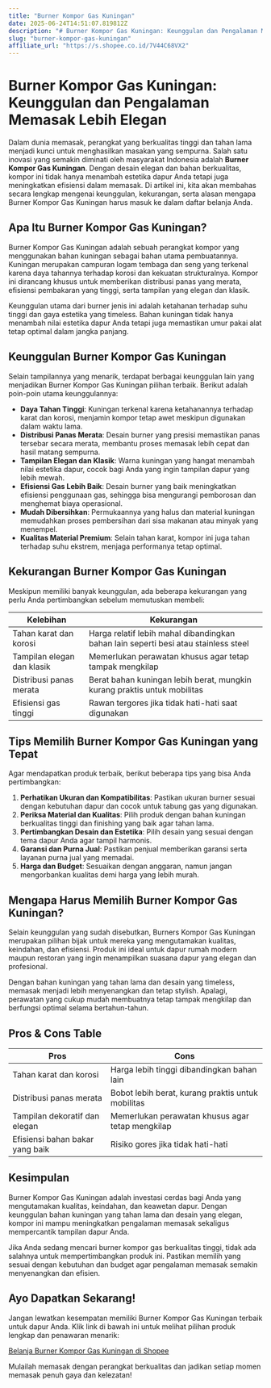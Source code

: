 ```yaml
---
title: "Burner Kompor Gas Kuningan"
date: 2025-06-24T14:51:07.819812Z
description: "# Burner Kompor Gas Kuningan: Keunggulan dan Pengalaman Memasak Lebih Elegan..."
slug: "burner-kompor-gas-kuningan"
affiliate_url: "https://s.shopee.co.id/7V44C68VX2"
---
```

# Burner Kompor Gas Kuningan: Keunggulan dan Pengalaman Memasak Lebih Elegan

Dalam dunia memasak, perangkat yang berkualitas tinggi dan tahan lama menjadi kunci untuk menghasilkan masakan yang sempurna. Salah satu inovasi yang semakin diminati oleh masyarakat Indonesia adalah **Burner Kompor Gas Kuningan**. Dengan desain elegan dan bahan berkualitas, kompor ini tidak hanya menambah estetika dapur Anda tetapi juga meningkatkan efisiensi dalam memasak. Di artikel ini, kita akan membahas secara lengkap mengenai keunggulan, kekurangan, serta alasan mengapa Burner Kompor Gas Kuningan harus masuk ke dalam daftar belanja Anda.

## Apa Itu Burner Kompor Gas Kuningan?

Burner Kompor Gas Kuningan adalah sebuah perangkat kompor yang menggunakan bahan kuningan sebagai bahan utama pembuatannya. Kuningan merupakan campuran logam tembaga dan seng yang terkenal karena daya tahannya terhadap korosi dan kekuatan strukturalnya. Kompor ini dirancang khusus untuk memberikan distribusi panas yang merata, efisiensi pembakaran yang tinggi, serta tampilan yang elegan dan klasik.

Keunggulan utama dari burner jenis ini adalah ketahanan terhadap suhu tinggi dan gaya estetika yang timeless. Bahan kuningan tidak hanya menambah nilai estetika dapur Anda tetapi juga memastikan umur pakai alat tetap optimal dalam jangka panjang.

## Keunggulan Burner Kompor Gas Kuningan

Selain tampilannya yang menarik, terdapat berbagai keunggulan lain yang menjadikan Burner Kompor Gas Kuningan pilihan terbaik. Berikut adalah poin-poin utama keunggulannya:

- **Daya Tahan Tinggi**: Kuningan terkenal karena ketahanannya terhadap karat dan korosi, menjamin kompor tetap awet meskipun digunakan dalam waktu lama.
- **Distribusi Panas Merata**: Desain burner yang presisi memastikan panas tersebar secara merata, membantu proses memasak lebih cepat dan hasil matang sempurna.
- **Tampilan Elegan dan Klasik**: Warna kuningan yang hangat menambah nilai estetika dapur, cocok bagi Anda yang ingin tampilan dapur yang lebih mewah.
- **Efisiensi Gas Lebih Baik**: Desain burner yang baik meningkatkan efisiensi penggunaan gas, sehingga bisa mengurangi pemborosan dan menghemat biaya operasional.
- **Mudah Dibersihkan**: Permukaannya yang halus dan material kuningan memudahkan proses pembersihan dari sisa makanan atau minyak yang menempel.
- **Kualitas Material Premium**: Selain tahan karat, kompor ini juga tahan terhadap suhu ekstrem, menjaga performanya tetap optimal.

## Kekurangan Burner Kompor Gas Kuningan

Meskipun memiliki banyak keunggulan, ada beberapa kekurangan yang perlu Anda pertimbangkan sebelum memutuskan membeli:

| Kelebihan | Kekurangan |
| --- | --- |
| Tahan karat dan korosi | Harga relatif lebih mahal dibandingkan bahan lain seperti besi atau stainless steel |
| Tampilan elegan dan klasik | Memerlukan perawatan khusus agar tetap tampak mengkilap |
| Distribusi panas merata | Berat bahan kuningan lebih berat, mungkin kurang praktis untuk mobilitas |
| Efisiensi gas tinggi | Rawan tergores jika tidak hati-hati saat digunakan |

## Tips Memilih Burner Kompor Gas Kuningan yang Tepat

Agar mendapatkan produk terbaik, berikut beberapa tips yang bisa Anda pertimbangkan:

1. **Perhatikan Ukuran dan Kompatibilitas**: Pastikan ukuran burner sesuai dengan kebutuhan dapur dan cocok untuk tabung gas yang digunakan.
2. **Periksa Material dan Kualitas**: Pilih produk dengan bahan kuningan berkualitas tinggi dan finishing yang baik agar tahan lama.
3. **Pertimbangkan Desain dan Estetika**: Pilih desain yang sesuai dengan tema dapur Anda agar tampil harmonis.
4. **Garansi dan Purna Jual**: Pastikan penjual memberikan garansi serta layanan purna jual yang memadai.
5. **Harga dan Budget**: Sesuaikan dengan anggaran, namun jangan mengorbankan kualitas demi harga yang lebih murah.

## Mengapa Harus Memilih Burner Kompor Gas Kuningan?

Selain keunggulan yang sudah disebutkan, Burners Kompor Gas Kuningan merupakan pilihan bijak untuk mereka yang mengutamakan kualitas, keindahan, dan efisiensi. Produk ini ideal untuk dapur rumah modern maupun restoran yang ingin menampilkan suasana dapur yang elegan dan profesional.

Dengan bahan kuningan yang tahan lama dan desain yang timeless, memasak menjadi lebih menyenangkan dan tetap stylish. Apalagi, perawatan yang cukup mudah membuatnya tetap tampak mengkilap dan berfungsi optimal selama bertahun-tahun.

## Pros & Cons Table

| **Pros** | **Cons** |
| --- | --- |
| Tahan karat dan korosi | Harga lebih tinggi dibandingkan bahan lain |
| Distribusi panas merata | Bobot lebih berat, kurang praktis untuk mobilitas |
| Tampilan dekoratif dan elegan | Memerlukan perawatan khusus agar tetap mengkilap |
| Efisiensi bahan bakar yang baik | Risiko gores jika tidak hati-hati |

## Kesimpulan

Burner Kompor Gas Kuningan adalah investasi cerdas bagi Anda yang mengutamakan kualitas, keindahan, dan keawetan dapur. Dengan keunggulan bahan kuningan yang tahan lama dan desain yang elegan, kompor ini mampu meningkatkan pengalaman memasak sekaligus mempercantik tampilan dapur Anda.

Jika Anda sedang mencari burner kompor gas berkualitas tinggi, tidak ada salahnya untuk mempertimbangkan produk ini. Pastikan memilih yang sesuai dengan kebutuhan dan budget agar pengalaman memasak semakin menyenangkan dan efisien.

## Ayo Dapatkan Sekarang!

Jangan lewatkan kesempatan memiliki Burner Kompor Gas Kuningan terbaik untuk dapur Anda. Klik link di bawah ini untuk melihat pilihan produk lengkap dan penawaran menarik:

[Belanja Burner Kompor Gas Kuningan di Shopee](https://s.shopee.co.id/7V44C68VX2)

Mulailah memasak dengan perangkat berkualitas dan jadikan setiap momen memasak penuh gaya dan kelezatan!